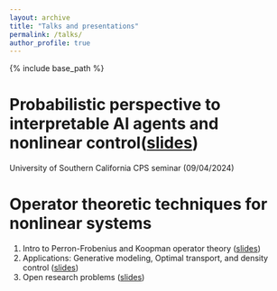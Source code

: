 ```yaml
---
layout: archive
title: "Talks and presentations"
permalink: /talks/
author_profile: true
---
```

{% include base_path %}

Probabilistic perspective to interpretable AI agents and nonlinear control([slides](../files/usc-cps-seminar/usc-main-pdf.pdf)) 
======
University of Southern California CPS seminar (09/04/2024) 


Operator theoretic techniques for nonlinear systems
======
1. Intro to Perron-Frobenius and Koopman operator theory ([slides](../files/slides-PFoperator/d1.pptx))
2. Applications: Generative modeling, Optimal transport, and density control ([slides](../files/slides-PFoperator/d2.pptx))
3. Open research problems ([slides](../files/slides-PFoperator/d2.pptx))

<!-- {% if site.talkmap_link == true %}

<p style="text-decoration:underline;"><a href="/talkmap.html">See a map of all the places I've given a talk!</a></p>

{% endif %}

{% for post in site.talks reversed %}
  {% include archive-single-talk.html %}
{% endfor %} -->
